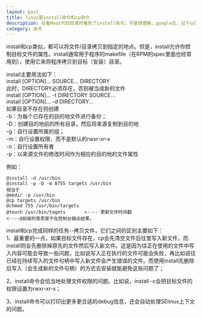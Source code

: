 ```yaml
---
layout: post
title: linux里install命令和cp命令
description: 在看Heat代码目录时看到了install命令，不是很理解，google后，记下以便后续查看
category: 技术
---
```


install和cp类似，都可以将文件/目录拷贝到指定的地点。但是，install允许你控制目标文件的属性。install通常用于程序的makefile（在RPM的spec里面也经常用到），使用它来将程序拷贝到目标（安装）目录。

install主要用法如下：  
install [OPTION]... SOURCE... DIRECTORY  
此时，DIRECTORY必须存在，否则被当成新的文件  
install [OPTION]... -t DIRECTORY SOURCE...  
install [OPTION]... -d DIRECTORY...  
如果目录不存在则创建  
-b：为每个已存在的目的地文件进行备份；  
-D：创建目的地前的所有目录，然后将来源复制到目的地  
-g：自行设置所属的组；  
-m：自行设置权限，而不是默认的rwxr-xr-x  
-o：自行设置所有者  
-p：以来源文件的修改时间作为相应的目的地的文件属性

例如：  

	@install -d /usr/bin
	@install -p -D -m 0755 targets /usr/bin
	相当于
	@mkdir -p /usr/bin
	@cp targets /usr/bin
	@chmod 755 /usr/bin/targets
	@touch /usr/bin/tagets       <---- 更新文件时间戳
	<----@前缀的意思是不在控制台输出结果。

install和cp完成同样的任务--拷贝文件，它们之间的区别主要如下：  
1、最重要的一点，如果目标文件存在，cp会先清空文件后往里写入新文件，而install则会先删除掉原先的文件然后写入新文件。这是因为往正在使用的文件中写入内容可能会导致一些问题，比如说写入正在执行的文件可能会失败，再比如说往已经在持续写入的文件句柄中写入新文件会产生错误的文件。而使用install先删除后写入（会生成新的文件句柄）的方式去安装就能避免这些问题了；

2、install命令会恰当地处理文件权限的问题。比如说，install -c会把目标文件的权限设置为rwxr-xr-x；

3、install命令可以打印出更多更合适的debug信息，还会自动处理SElinux上下文的问题。




